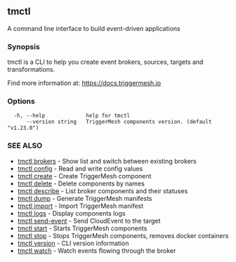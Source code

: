 ## tmctl

A command line interface to build event-driven applications

### Synopsis

tmctl is a CLI to help you create event brokers, sources, targets and transformations.

Find more information at: https://docs.triggermesh.io

### Options

```
  -h, --help             help for tmctl
      --version string   TriggerMesh components version. (default "v1.23.0")
```

### SEE ALSO

* [tmctl brokers](tmctl_brokers.md)	 - Show list and switch between existing brokers
* [tmctl config](tmctl_config.md)	 - Read and write config values
* [tmctl create](tmctl_create.md)	 - Create TriggerMesh component
* [tmctl delete](tmctl_delete.md)	 - Delete components by names
* [tmctl describe](tmctl_describe.md)	 - List broker components and their statuses
* [tmctl dump](tmctl_dump.md)	 - Generate TriggerMesh manifests
* [tmctl import](tmctl_import.md)	 - Import TriggerMesh manifest
* [tmctl logs](tmctl_logs.md)	 - Display components logs
* [tmctl send-event](tmctl_send-event.md)	 - Send CloudEvent to the target
* [tmctl start](tmctl_start.md)	 - Starts TriggerMesh components
* [tmctl stop](tmctl_stop.md)	 - Stops TriggerMesh components, removes docker containers
* [tmctl version](tmctl_version.md)	 - CLI version information
* [tmctl watch](tmctl_watch.md)	 - Watch events flowing through the broker

